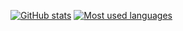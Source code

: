 [![GitHub stats](https://github-readme-stats.vercel.app/api?username=Elina-19&count_private=true&show_icons=true&theme=tokyonight)](https://github.com/anuraghazra/github-readme-stats) [![Most used languages](https://github-readme-stats.vercel.app/api/top-langs/?username=Elina-19&langs_count=8&theme=tokyonight&layout=compact)](https://github.com/anuraghazra/github-readme-stats)

